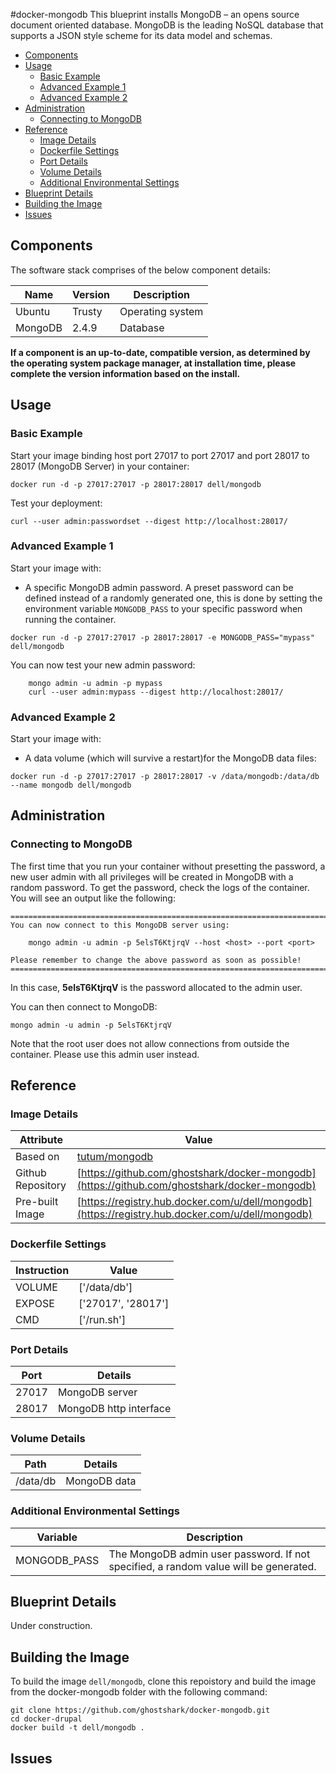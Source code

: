 #docker-mongodb
This blueprint installs MongoDB – an opens source document oriented database. MongoDB is the leading NoSQL database that supports a JSON style scheme for its data model and schemas.

* [Components](#components)
* [Usage](#usage)
    * [Basic Example](#basic-example)
    * [Advanced Example 1](#advanced-example-1)   
    * [Advanced Example 2](#advanced-example-2)   
* [Administration](#administration)
    * [Connecting to MongoDB](#connecting-to-mongodb)
* [Reference](#reference)
    * [Image Details](#image-details)
    * [Dockerfile Settings](#dockerfile-settings)
    * [Port Details](#port-details)
    * [Volume Details](#volume-details)
    * [Additional Environmental Settings](#additional-environmental-settings)
* [Blueprint Details](#blueprint-details)
* [Building the Image](#building-the-image)
* [Issues](#issues)

<a name="components"></a>
## Components
The software stack comprises of the below component details:

Name       | Version    | Description
-----------|------------|------------------------------
Ubuntu     | Trusty     | Operating system
MongoDB    | 2.4.9      | Database

**If a component is an up-to-date, compatible version, as determined by the operating system package manager, at installation time, please complete the version information based on the install.**

<a name="usage"></a>
## Usage

<a name="basic-example"></a>
### Basic Example
Start your image binding host port 27017 to port 27017 and port 28017 to 28017 (MongoDB Server) in your container:

```no-highlight
docker run -d -p 27017:27017 -p 28017:28017 dell/mongodb
```

Test your deployment:

```no-highlight
curl --user admin:passwordset --digest http://localhost:28017/
```

<a name="advanced-example-1"></a>
### Advanced Example 1
Start your image with:

* A specific MongoDB admin password. A preset password can be defined instead of a randomly generated one, this is done by setting the environment variable `MONGODB_PASS` to your specific password when running the container.

```no-highlight
docker run -d -p 27017:27017 -p 28017:28017 -e MONGODB_PASS="mypass" dell/mongodb
```

You can now test your new admin password:

        mongo admin -u admin -p mypass
        curl --user admin:mypass --digest http://localhost:28017/

<a name="advanced-example-2"></a>
### Advanced Example 2
Start your image with:

* A data volume (which will survive a restart)for the MongoDB data files:

```no-highlight
docker run -d -p 27017:27017 -p 28017:28017 -v /data/mongodb:/data/db --name mongodb dell/mongodb
```

<a name="administration"></a>
## Administration

<a name="connecting-to-mongodb"></a>
### Connecting to MongoDB
The first time that you run your container without presetting the password, a new user admin with all privileges will be created in MongoDB with a random password. To get the password, check the logs of the container. You will see an output like the following:

```no-highlight
========================================================================
You can now connect to this MongoDB server using:

    mongo admin -u admin -p 5elsT6KtjrqV --host <host> --port <port>

Please remember to change the above password as soon as possible!
========================================================================
```

In this case, **5elsT6KtjrqV** is the password allocated to the admin user.

You can then connect to MongoDB:

```no-highlight
mongo admin -u admin -p 5elsT6KtjrqV
```

Note that the root user does not allow connections from outside the container. Please use this admin user instead.

<a name="reference"></a>
## Reference

<a name="image-details"></a>
### Image Details

Attribute         | Value
------------------|------
Based on          | [tutum/mongodb](https://github.com/tutumcloud/tutum-docker-mongodb)
Github Repository | [https://github.com/ghostshark/docker-mongodb](https://github.com/ghostshark/docker-mongodb)
Pre-built Image   | [https://registry.hub.docker.com/u/dell/mongodb](https://registry.hub.docker.com/u/dell/mongodb) 

<a name="dockerfile-settings"></a>
### Dockerfile Settings

Instruction | Value
------------|------
VOLUME      | ['/data/db']
EXPOSE      | ['27017', '28017']
CMD         | ['/run.sh']

<a name="port-details"></a>
### Port Details

Port  | Details
------|--------
27017 | MongoDB server
28017 | MongoDB http interface

<a name="volume-details"></a>
### Volume Details

Path           | Details
---------------|--------
/data/db       | MongoDB data

<a name="additional-environmental-settings"></a>
### Additional Environmental Settings

Variable     | Description
-------------|------------
MONGODB_PASS | The MongoDB admin user password. If not specified, a random value will be generated.

<a name="blueprint-details"></a>
## Blueprint Details
Under construction.

<a name="building-the-image"></a>
## Building the Image
To build the image `dell/mongodb`, clone this repoistory and build the image from the docker-mongodb folder with the following command:

```no-highlight
git clone https://github.com/ghostshark/docker-mongodb.git
cd docker-drupal
docker build -t dell/mongodb .
```
<a name="issues"></a>
## Issues
